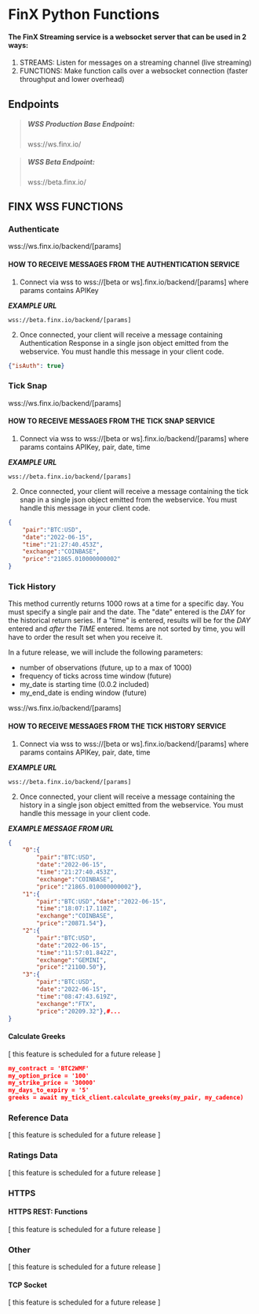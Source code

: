 # FinX Python Functions

#### The FinX Streaming service is a websocket server that can be used in 2 ways:

1. STREAMS: Listen for messages on a streaming channel (live streaming)
2. FUNCTIONS: Make function calls over a websocket connection (faster throughput and lower overhead)

## Endpoints

> ##### WSS Production Base Endpoint: 
> wss://ws.finx.io/

> ##### WSS Beta Endpoint: 
> wss://beta.finx.io/

## FINX WSS FUNCTIONS

### Authenticate

wss://ws.finx.io/backend/[params]

#### HOW TO RECEIVE MESSAGES FROM THE AUTHENTICATION SERVICE

1. Connect via wss to wss://[beta or ws].finx.io/backend/[params] where params contains APIKey

__*EXAMPLE URL*__
```url
wss://beta.finx.io/backend/[params]
```

2. Once connected, your client will receive a message containing Authentication Response in a single json object emitted from the
   webservice. You must handle this message in your client code.

```json
{"isAuth": true}
```

### Tick Snap

wss://ws.finx.io/backend/[params]

#### HOW TO RECEIVE MESSAGES FROM THE TICK SNAP SERVICE

1. Connect via wss to wss://[beta or ws].finx.io/backend/[params] where params contains APIKey, pair, date, time

__*EXAMPLE URL*__
```url
wss://beta.finx.io/backend/[params]
```

2. Once connected, your client will receive a message containing the tick snap in a single json object emitted from the
   webservice. You must handle this message in your client code.

```json
{
    "pair":"BTC:USD",
    "date":"2022-06-15",
    "time":"21:27:40.453Z",
    "exchange":"COINBASE",
    "price":"21865.010000000002"
}
```

### Tick History

This method currently returns 1000 rows at a time for a specific day. You must specify a single pair and the date. The "date" entered
is the *DAY* for the historical return series. If a "time" is entered, results will be for the *DAY* entered and _after_ the *TIME* entered. 
Items are not sorted by time, you will have to order the
result set when you receive it.

In a future release, we will include the following parameters:

- number of observations (future, up to a max of 1000)
- frequency of ticks across time window (future)
- my_date is starting time (0.0.2 included)
- my_end_date is ending window (future)

wss://ws.finx.io/backend/[params]

#### HOW TO RECEIVE MESSAGES FROM THE TICK HISTORY SERVICE

1. Connect via wss to wss://[beta or ws].finx.io/backend/[params] where params contains APIKey, pair, date, time

__*EXAMPLE URL*__
```url
wss://beta.finx.io/backend/[params]
```

2. Once connected, your client will receive a message containing the history in a single json object emitted from the 
webservice. You must handle this message in your client code.

__*EXAMPLE MESSAGE FROM URL*__

```json
{
    "0":{
        "pair":"BTC:USD",
        "date":"2022-06-15",
        "time":"21:27:40.453Z",
        "exchange":"COINBASE",
        "price":"21865.010000000002"},
    "1":{
        "pair":"BTC:USD","date":"2022-06-15",
        "time":"18:07:17.110Z",
        "exchange":"COINBASE",
        "price":"20871.54"},
    "2":{
        "pair":"BTC:USD",
        "date":"2022-06-15",
        "time":"11:57:01.842Z",
        "exchange":"GEMINI",
        "price":"21100.50"},
    "3":{
        "pair":"BTC:USD",
        "date":"2022-06-15",
        "time":"08:47:43.619Z",
        "exchange":"FTX",
        "price":"20209.32"},#...
}
```

#### Calculate Greeks

[ this feature is scheduled for a future release ]

```json
my_contract = 'BTC2WMF'
my_option_price = '100'
my_strike_price = '30000'
my_days_to_expiry = '5'
greeks = await my_tick_client.calculate_greeks(my_pair, my_cadence)
```

### Reference Data

[ this feature is scheduled for a future release ]

### Ratings Data

[ this feature is scheduled for a future release ]

### HTTPS

#### HTTPS REST: Functions

[ this feature is scheduled for a future release ]

### Other

[ this feature is scheduled for a future release ]

#### TCP Socket

[ this feature is scheduled for a future release ]